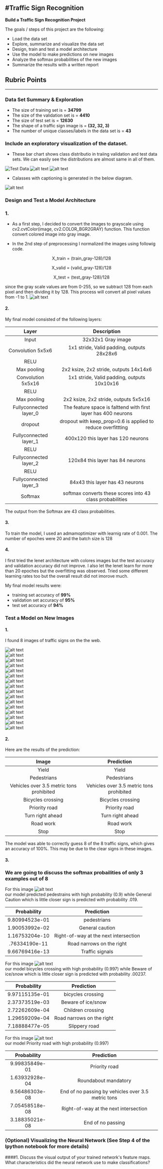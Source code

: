 #**Traffic Sign Recognition** 
---
**Build a Traffic Sign Recognition Project**

The goals / steps of this project are the following:
* Load the data set 
* Explore, summarize and visualize the data set
* Design, train and test a model architecture
* Use the model to make predictions on new images
* Analyze the softmax probabilities of the new images
* Summarize the results with a written report


[//]: # (Image References)

[image1]: ./examples/visualization1.jpg "Visualization1"
[image2]: ./examples/visualization2.jpg "Visualization2"
[image3]: ./examples/visualization3.jpg "Visualization3"
[image4]: ./examples/classes.jpg "classes"
[image5]: ./examples/grey.jpg "greyclasses"
[image6]: ./examples/8.jpg "Test"
[image7]: ./examples/8O.jpg.jpg "Test"
[image8]: ./examples/3.jpg "Test"
[image9]: ./examples/3O.jpg "Test"
[image10]: ./examples/1.jpg "Test"
[image11]: ./examples/1O.jpg "Test"
[image12]: ./examples/2.jpg "Test"
[image13]: ./examples/2O.jpg "Test"
[image14]: ./examples/4.jpg "Test"
[image15]: ./examples/4O.jpg "Test"
[image16]: ./examples/7.jpg "Test"
[image17]: ./examples/7O.jpg "Test"
[image18]: ./examples/5.jpg "Test"
[image19]: ./examples/5O.jpg "Test"
[image20]: ./examples/6.jpg "Test"
[image21]: ./examples/6O.jpg "Test"
## Rubric Points

---

### Data Set Summary & Exploration


* The size of training set is = **34799**
* The size of the validation set is = **4410** 
* The size of test set is = **12630**
* The shape of a traffic sign image is = **(32, 32, 3)**
* The number of unique classes/labels in the data set is = **43**

### Include an exploratory visualization of the dataset.

* These bar chart shows class distributio in traiing validation and test data sets. We can easily see the distributions are almost same in all of them.

![Test Data][image1]
![alt text][image2]
![alt text][image3]

* Calasses with captioning is generated in the below diagram.

![alt text][image4]

### Design and Test a Model Architecture
### 1.
* As a first step, I decided to convert the images to grayscale using cv2.cvtColor(image, cv2.COLOR_BGR2GRAY) function. This function convert colored image into gray image.

* In the 2nd step of preprocessing I normalized the images using  followig code. <br />
<p align = "center"> X_train = (train_gray-128)/128  </p> 
<p align = "center"> X_valid = (valid_gray-128)/128 </p>  
<p align = "center"> X_test = (test_gray-128)/128 </p>   

since the gray scale values are from 0-255, so we subtract 128 from each pixel and then dividing it by 128. This process will convert all pixel values from -1 to 1.
![alt text][image5]



#### 2. 

My final model consisted of the following layers:

| Layer         		|     Description	        					| 
|:---------------------:|:---------------------------------------------:| 
| Input         		| 32x32x1 Gray image   							| 
| Convolution 5x5x6     	| 1x1 stride, Valid padding, outputs 28x28x6 	|
| RELU					|												|
| Max pooling	      	| 2x2 ksize, 2x2 stride,  outputs 14x14x6 				|
| Convolution 5x5x16	    | 1x1 stride, Valid padding, outputs 10x10x16   |
| RELU					|												|
| Max pooling	      	| 2x2 ksize, 2x2 stride,  outputs 5x5x16 				|
| Fullyconnected	layer_0	| The feature space is falttend with first layer has 400 neurons|
| dropout	| dropout with keep_prop=0.6 is applied to reduce overfittting |
| Fullyconnected	layer_1	| 400x120 this layer has 120 neurons|
| RELU					|												|
| Fullyconnected	layer_2	| 120x84 this layer has 84 neurons|
| RELU					|												|
| Fullyconnected	layer_3	| 84x43 this layer has 43 neurons |
| Softmax				| softmax converts these scores into 43 class probabilities|

The output from the Softmax are 43 class probabilities.   

#### 3. 

To train the model, I used an admamoptimizer with learnig rate of 0.001. The number of epoches were 20 and the batch size is 128

#### 4. 
I first tried the lenet architecture with colores images but the test accuracy and validation accuracy did not improve. I also let the lenet learn for more than 20 epoches but the overfitting was observed. Tried some different learning rates too but the overall result did not imorove much.

My final model results were:
* training set accuracy of **99%**
* validation set accuracy of **95%** 
* test set accuracy of **94%** 

### Test a Model on New Images

#### 1. 

I found 8 images of traffic signs on the the web.

![alt text][image6] <br />
![alt text][image7] <br />
![alt text][image8] <br />
![alt text][image9] <br />
![alt text][image10] <br />
![alt text][image11] <br />
![alt text][image12] <br />
![alt text][image13] <br />
![alt text][image14] <br />
![alt text][image15] <br />
![alt text][image16] <br />
![alt text][image17] <br />
![alt text][image18] <br />
![alt text][image19] <br />
![alt text][image20] <br />
![alt text][image21] <br />

#### 2. 

Here are the results of the prediction:

| Image			        |     Prediction	        					| 
|:---------------------:|:---------------------------------------------:| 
| Yield      		| Yield  									| 
| Pedestrians     			| Pedestrians										|
| Vehicles over 3.5 metric tons prohibited					| Vehicles over 3.5 metric tons prohibited										|
| Bicycles crossing	      		| Bicycles crossing					 				|
| Priority road		| Priority road      							|
| Turn right ahead		| Turn right ahead      							|
| Road work	| Road work    							|
| Stop	| Stop      							|

The model was able to correctly guess 8 of the 8 traffic signs, which gives an accuracy of 100%. This may be due to the clear signs in these images.

#### 3. 
### We are going to discuss the softmax probailities of only 3 examples out of 8  
For this image 
![alt text][image9] <br />
our model predicted pedestrains with high probability (0.9) while General Caution which is little closer sign is predicted with probability .019.  


| Probability         	|     Prediction	        					| 
|:---------------------:|:---------------------------------------------:| 
| 9.80994523e-01      			| pedestrians  									| 
| 1.90053992e-02    				| General caution										|
| 1.16753204e-10				| Right-of-way at the next intersection											|
| .76334190e-11	      			| Road narrows on the right					 				|
| 9.66769416e-13			    | Traffic signals      							|



For this image 
![alt text][image13] <br />
our model bicycles crossing  with high probability (0.997) while Beware of ice/snow	 which is little closer sign is predicted with probability .00237.  




| Probability         	|     Prediction	        					| 
|:---------------------:|:---------------------------------------------:| 
| 9.97115135e-01      			| bicycles crossing  									| 
| 2.37373519e-03   				| Beware of ice/snow									|
| 2.72262609e-04				| Children crossing										|
| 1.29659209e-04      			| Road narrows on the right				 				|
| 7.18888477e-05		    | Slippery road     							| 


For this image 
![alt text][image15] <br />
our model Priority road  with high probability (0.997) 


| Probability         	|     Prediction	        					| 
|:---------------------:|:---------------------------------------------:| 
| 9.99835849e-01    			| Priority road 									| 
| 1.63932928e-04  				| Roundabout mandatory									|
| 9.56486303e-08				| End of no passing by vehicles over	3.5 metric tons								|
| 7.05458518e-08      			|Right-of-way at the next intersection			 				|
| 3.18835021e-08		    | End of no passing     							| 

### (Optional) Visualizing the Neural Network (See Step 4 of the Ipython notebook for more details)
####1. Discuss the visual output of your trained network's feature maps. What characteristics did the neural network use to make classifications?

